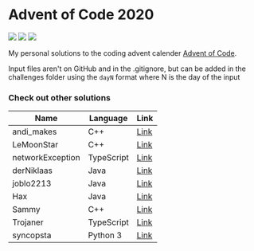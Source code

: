 # Advent of Code 2020

![](https://img.shields.io/badge/Language-Kotlin-orange) ![](https://img.shields.io/badge/days%20completed-8-green) ![](https://img.shields.io/badge/stars%20⭐-16-yellow)

My personal solutions to the coding advent calender [Advent of Code](https://adventofcode.com/).

Input files aren't on GitHub and in the .gitignore, but can be added in the challenges folder using the `dayN` format where N is the day of the input

### Check out other solutions

| Name             | Language   | Link                                                     |
| ---------------- | ---------- | -------------------------------------------------------- |
| andi_makes       | C++        | [Link](https://github.com/andi-makes/aoc2020)            |
| LeMoonStar       | C++        | [Link](https://github.com/LeMoonStar/AoC20)              |
| networkException | TypeScript | [Link](https://github.com/networkException/AdventOfCode) |
| derNiklaas       | Java       | [Link](https://github.com/derNiklaas/AoC-2020/)          |
| joblo2213        | Java       | [Link](https://github.com/joblo2213/AdventOfCode2020)    |
| Hax              | Java       | [Link](https://github.com/Schlauer-Hax/advent-of-code)   |
| Sammy            | C++        | [Link](https://github.com/1Turtle/AdventOfCode2020)      |
| Trojaner         | TypeScript | [Link](https://github.com/TrojanerHD/AdventofCode2020)   |
| syncopsta        | Python 3   | [Link](https://github.com/syncopsta/aoc_2020)            |
